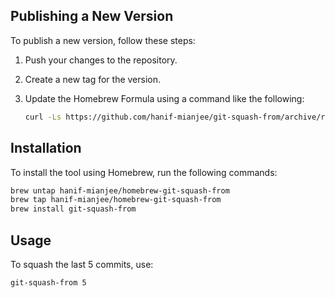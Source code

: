 ## Publishing a New Version

To publish a new version, follow these steps:

1. Push your changes to the repository.
2. Create a new tag for the version.
3. Update the Homebrew Formula using a command like the following:

   ```bash
   curl -Ls https://github.com/hanif-mianjee/git-squash-from/archive/refs/tags/v0.1.1.tar.gz | shasum -a 256
   ```

## Installation

To install the tool using Homebrew, run the following commands:

```bash
brew untap hanif-mianjee/homebrew-git-squash-from
brew tap hanif-mianjee/homebrew-git-squash-from
brew install git-squash-from
```

## Usage

To squash the last 5 commits, use:

```bash
git-squash-from 5
```
